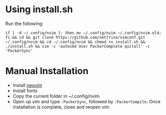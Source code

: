 # Using install.sh

Run the following:

```
if [ -d ~/.config/nvim ]; then mv ~/.config/nvim ~/.config/nvim.old; fi && cd && git clone https://github.com/nettrino/vimconf.git ~/.config/nvim && cd ~/.config/nvim && chmod +x install.sh && ./install.sh && vim -c 'autocmd User PackerComplete quitall' -c 'PackerSync'
```

# Manual Installation

- Install [neovim](https://github.com/neovim/neovim/wiki/Installing-Neovim)
- Install fonts
- Copy the current folder in ~/.config/nvim
- Open up vim and type `:PackerSync`, followed by `:PackerCompile`. Once installation is complete, close and reopen vim
